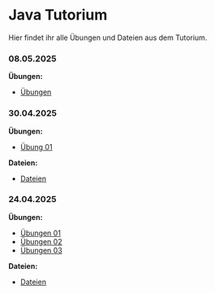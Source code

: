# Java Tutorium

Hier findet ihr alle Übungen und Dateien aus dem Tutorium.

### 08.05.2025

**Übungen:**

- [Übungen](src/main/java/de/thi/java2/tut070525/Übungen.md)

### 30.04.2025

**Übungen:**

- [Übung 01](src/main/java/de/thi/java2/tut290425/uebung/Übung.md)

**Dateien:**
- [Dateien](src/main/java/de/thi/java2/tut290425/inhalte)

### 24.04.2025

**Übungen:**

- [Übungen 01](src/main/java/de/thi/java2/tut240425/Übungen01.md)
- [Übungen 02](src/main/java/de/thi/java2/tut240425/Übungen02.md)
- [Übungen 03](src/main/java/de/thi/java2/tut240425/Übungen03.md)

**Dateien:**

- [Dateien](src/main/java/de/thi/java2/tut240425)